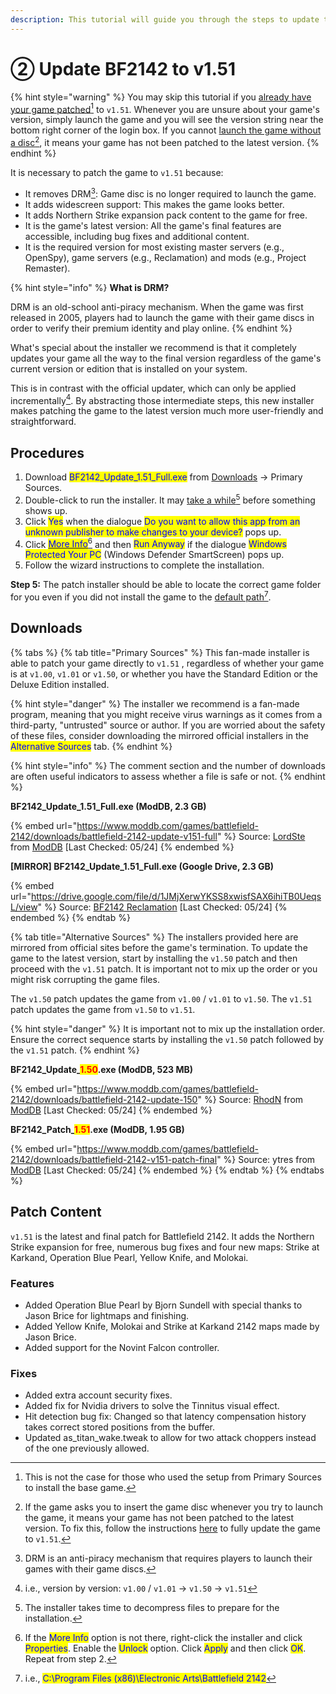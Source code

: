 ```yaml
---
description: This tutorial will guide you through the steps to update the game.
---
```


# ② Update BF2142 to v1.51

{% hint style="warning" %}
You may skip this tutorial if you [already have your game patched](#user-content-fn-1)[^1] to `v1.51`. Whenever you are unsure about your game's version, simply launch the game and you will see the version string near the bottom right corner of the login box. If you cannot [launch the game without a disc](#user-content-fn-2)[^2], it means your game has not been patched to the latest version.
{% endhint %}

It is necessary to patch the game to `v1.51` because:

* It removes DRM[^3]: Game disc is no longer required to launch the game.
* It adds widescreen support: This makes the game looks better.
* It adds Northern Strike expansion pack content to the game for free.
* It is the game's latest version: All the game's final features are accessible, including bug fixes and additional content.
* It is the required version for most existing master servers (e.g., OpenSpy), game servers (e.g., Reclamation) and mods (e.g., Project Remaster).

{% hint style="info" %}
**What is DRM?**

DRM is an old-school anti-piracy mechanism. When the game was first released in 2005, players had to launch the game with their game discs in order to verify their premium identity and play online.
{% endhint %}

What's special about the installer we recommend is that it completely updates your game all the way to the final version regardless of the game's current version or edition that is installed on your system.

This is in contrast with the official updater, which can only be applied incrementally[^4]. By abstracting those intermediate steps, this new installer makes patching the game to the latest version much more user-friendly and straightforward.

## Procedures

1. Download <mark style="color:blue;">BF2142\_Update\_1.51\_Full.exe</mark> from [Downloads](2.-installing-v1.51-patch.md#downloads) -> Primary Sources.
2. Double-click to run the installer. It may [take a while](#user-content-fn-5)[^5] before something shows up.
3. Click <mark style="color:blue;">Yes</mark> when the dialogue <mark style="color:blue;">Do you want to allow this app from an unknown publisher to make changes to your device?</mark> pops up.
4. ​Click [<mark style="color:blue;">More Info</mark>](#user-content-fn-6)[^6] and then <mark style="color:blue;">Run Anyway</mark> if the dialogue <mark style="color:blue;">Windows Protected Your PC</mark> (Windows Defender SmartScreen) pops up.
5. Follow the wizard instructions to complete the installation.​

**Step 5:** The patch installer should be able to locate the correct game folder for you even if you did not install the game to the [default path](#user-content-fn-7)[^7].

## Downloads

{% tabs %}
{% tab title="Primary Sources" %}
This fan-made installer is able to patch your game directly to `v1.51` , regardless of whether your game is at `v1.00`, `v1.01` or `v1.50`, or whether you have the Standard Edition or the Deluxe Edition installed.&#x20;

{% hint style="danger" %}
The installer we recommend is a fan-made program, meaning that you might receive virus warnings as it comes from a third-party, "untrusted" source or author. If you are worried about the safety of these files, consider downloading the mirrored official installers in the <mark style="color:blue;">Alternative Sources</mark> tab.
{% endhint %}

{% hint style="info" %}
The comment section and the number of downloads are often useful indicators to assess whether a file is safe or not.
{% endhint %}

**BF2142\_Update\_1.51\_Full.exe (ModDB, 2.3 GB)**

{% embed url="https://www.moddb.com/games/battlefield-2142/downloads/battlefield-2142-update-v151-full" %}
Source: [LordSte](https://www.moddb.com/members/lordste) from [ModDB](https://www.moddb.com/) \[Last Checked: 05/24]
{% endembed %}

**\[MIRROR] BF2142\_Update\_1.51\_Full.exe (Google Drive, 2.3 GB)**

{% embed url="https://drive.google.com/file/d/1JMjXerwYKSS8xwisfSAX6ihiTB0UeqsL/view" %}
Source: [BF2142 Reclamation](https://battlefield2142.co/) \[Last Checked: 05/24]
{% endembed %}
{% endtab %}

{% tab title="Alternative Sources" %}
The installers provided here are mirrored from official sites before the game's termination. To update the game to the latest version, start by installing the `v1.50` patch and then proceed with the `v1.51` patch. It is important not to mix up the order or you might risk corrupting the game files.

The `v1.50` patch updates the game from `v1.00` / `v1.01` to `v1.50`. The `v1.51` patch updates the game from `v1.50` to `v1.51`.

{% hint style="danger" %}
It is important not to mix up the installation order. Ensure the correct sequence starts by installing the `v1.50` patch followed by the `v1.51` patch.
{% endhint %}

**BF2142\_Update\_**<mark style="color:red;">**1.50**</mark>**.exe (ModDB, 523 MB)**

{% embed url="https://www.moddb.com/games/battlefield-2142/downloads/battlefield-2142-update-150" %}
Source: [RhodN](https://www.moddb.com/members/grafix1) from [ModDB](https://www.moddb.com/) \[Last Checked: 05/24]
{% endembed %}

**BF2142\_Patch\_**<mark style="color:red;">**1.51**</mark>**.exe (ModDB, 1.95 GB)**

{% embed url="https://www.moddb.com/games/battlefield-2142/downloads/battlefield-2142-v151-patch-final" %}
Source: ytres from [ModDB](https://www.moddb.com/) \[Last Checked: 05/24]
{% endembed %}
{% endtab %}
{% endtabs %}

## Patch Content

`v1.51` is the latest and final patch for Battlefield 2142. It adds the Northern Strike expansion for free, numerous bug fixes and four new maps: Strike at Karkand, Operation Blue Pearl, Yellow Knife, and Molokai.

### Features

* Added Operation Blue Pearl by Bjorn Sundell with special thanks to Jason Brice for lightmaps and finishing.
* Added Yellow Knife, Molokai and Strike at Karkand 2142 maps made by Jason Brice.
* Added support for the Novint Falcon controller.

### Fixes

* Added extra account security fixes.
* Added fix for Nvidia drivers to solve the Tinnitus visual effect.
* Hit detection bug fix: Changed so that latency compensation history takes correct stored positions from the buffer.
* Updated as\_titan\_wake.tweak to allow for two attack choppers instead of the one previously allowed.

[^1]: This is not the case for those who used the setup from Primary Sources to install the base game.

[^2]: If the game asks you to insert the game disc whenever you try to launch the game, it means your game has not been patched to the latest version. To fix this,  follow the instructions [here](2.-installing-v1.51-patch.md) to fully update the game to `v1.51`.

[^3]: DRM is an anti-piracy mechanism that requires players to launch their games with their game discs.

[^4]: i.e., version by version: `v1.00` / `v1.01` -> `v1.50` -> `v1.51`

[^5]: The installer takes time to decompress files to prepare for the installation.

[^6]: If the <mark style="color:blue;">More Info</mark> option is not there, right-click the installer and click <mark style="color:blue;">Properties</mark>. Enable the <mark style="color:blue;">Unlock</mark> option. Click <mark style="color:blue;">Apply</mark> and then click <mark style="color:blue;">OK</mark>. Repeat from step 2.

[^7]: i.e., <mark style="color:blue;">C:\Program Files (x86)\Electronic Arts\Battlefield 2142</mark>
